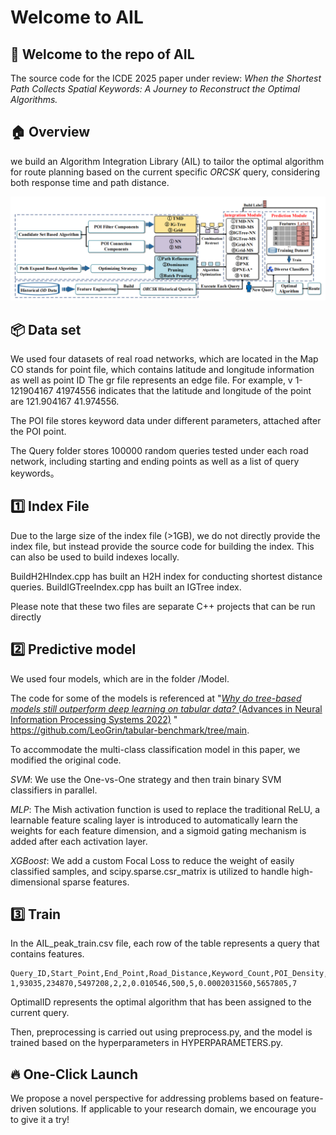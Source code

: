 # Welcome to AIL

## 🚀 Welcome to the repo of AIL

The source code for the ICDE 2025 paper under review: *When the Shortest Path Collects Spatial Keywords: A Journey to Reconstruct the Optimal Algorithms.*

## 🏠 Overview  

we build an Algorithm Integration Library (AIL) to tailor the optimal algorithm for route planning based on the current specific *ORCSK* query, considering both response time and path distance.

![AIL framework](https://github.com/CodeOwnerSAU/ICDE-2025-AIL/blob/main/AILframework.png)

## 📦 Data set

We used four datasets of real road networks, which are located in the Map CO stands for point file, which contains latitude and longitude information as well as point ID The gr file represents an edge file. For example, v 1-121904167 41974556 indicates that the latitude and longitude of the point are 121.904167 41.974556.

The POI file stores keyword data under different parameters, attached after the POI point.

The Query folder stores 100000 random queries tested under each road network, including starting and ending points as well as a list of query keywords。

## 1️⃣ Index File

Due to the large size of the index file (>1GB), we do not directly provide the index file, but instead provide the source code for building the index. This can also be used to build indexes locally.

BuildH2HIndex.cpp has built an H2H index for conducting shortest distance queries.
BuildIGTreeIndex.cpp has built an IGTree index.

Please note that these two files are separate C++ projects that can be run directly

##  2️⃣ Predictive model

We used four models, which are in the folder /Model.

The code for some of the models is referenced  at  "*<u>Why do tree-based models still outperform deep learning on tabular data?* (Advances in Neural Information Processing Systems 2022)</u> " https://github.com/LeoGrin/tabular-benchmark/tree/main.

To accommodate the multi-class classification model in this paper, we modified the original code.

*SVM*: We use the One-vs-One strategy and then train binary SVM classifiers in parallel.

*MLP*: The Mish activation function is used to replace the traditional ReLU, a learnable feature scaling layer is introduced to automatically learn the weights for each feature dimension, and a sigmoid gating mechanism is added after each activation layer.

*XGBoost*: We add a custom Focal Loss to reduce the weight of easily classified samples, and scipy.sparse.csr_matrix is utilized to handle high-dimensional sparse features.

## 3️⃣ Train

 In the AIL_peak_train.csv file, each row of the table represents a query that contains features.

```
Query_ID,Start_Point,End_Point,Road_Distance,Keyword_Count,POI_Density,Query_Density,POI_Type,POI_Contain,Execution_Time,Path_Distance,OptimalID
1,93035,234870,5497208,2,2,0.010546,500,5,0.0002031560,5657805,7
```

OptimalID represents the optimal algorithm that has been assigned to the current query.

Then, preprocessing is carried out using preprocess.py, and the model is trained based on the hyperparameters in HYPERPARAMETERS.py.

## 🔥 One-Click Launch

We propose a novel perspective for addressing problems based on feature-driven solutions. If applicable to your research domain, we encourage you to give it a try!